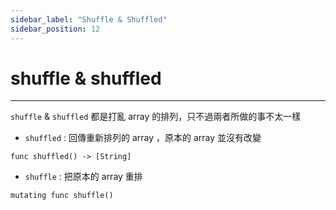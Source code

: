 ```yaml
---
sidebar_label: "Shuffle & Shuffled"
sidebar_position: 12
---
```


# shuffle & shuffled

---

`shuffle` & `shuffled` 都是打亂 array 的排列，只不過兩者所做的事不太一樣

- `shuffled` : 回傳重新排列的 array ，原本的 array 並沒有改變
```
func shuffled() -> [String]
```

- `shuffle` : 把原本的 array 重排
```
mutating func shuffle()
```